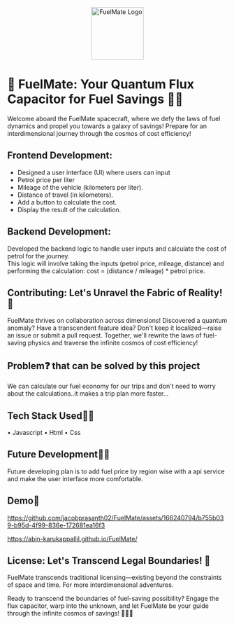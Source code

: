 <div align="center">
  <img src="https://media1.tenor.com/m/3yyytNGYC7cAAAAC/empty-tank.gif" alt="FuelMate Logo" wdith=90px height=120px>
</div>

# 🚀 FuelMate: Your Quantum Flux Capacitor for Fuel Savings 🌌⛽

Welcome aboard the FuelMate spacecraft, where we defy the laws of fuel dynamics and propel you towards a galaxy of savings! Prepare for an interdimensional journey through the cosmos of cost efficiency!

## Frontend Development:
<ul>
<li>Designed a user interface (UI) where users can input</li>
<li>Petrol price per liter</li>
<li>Mileage of the vehicle (kilometers per liter).</li>
<li>Distance of travel (in kilometers).</li>
<li>Add a button to calculate the cost.</li>
<li>Display the result of the calculation.</li>
</ul>

## Backend Development:

Developed the backend logic to handle user inputs and calculate the cost of petrol for the journey.<br>
This logic will involve taking the inputs (petrol price, mileage, distance) and performing the calculation: cost = (distance / mileage) * petrol price.

## Contributing: Let's Unravel the Fabric of Reality! 🚀

FuelMate thrives on collaboration across dimensions! Discovered a quantum anomaly? Have a transcendent feature idea? Don't keep it localized—raise an issue or submit a pull request. Together, we'll rewrite the laws of fuel-saving physics and traverse the infinite cosmos of cost efficiency!

## Problem❓ that can be solved by this project

We can calculate our fuel economy for our trips and don't need to worry about the calculations..it makes a trip plan more faster...

## Tech Stack Used👨‍💻

• Javascript
• Html
• Css

## Future Development🧑‍💻

Future developing plan is to add fuel price by region wise with a api service and make the user interface more comfortable.
## Demo👾


https://github.com/jacobprasanth02/FuelMate/assets/166240794/b755b039-b95d-4f99-836e-172681ea16f3

https://abin-karukappallil.github.io/FuelMate/


## License: Let's Transcend Legal Boundaries! 📝

FuelMate transcends traditional licensing—existing beyond the constraints of space and time. For more interdimensional adventures.

Ready to transcend the boundaries of fuel-saving possibility? Engage the flux capacitor, warp into the unknown, and let FuelMate be your guide through the infinite cosmos of savings! 🌌🚀✨


